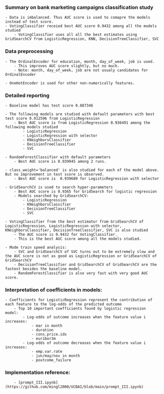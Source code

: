 ### Summary on bank marketing campaigns classification study

    - Data is imbalanced. Thus AUC score is used to comapre the models instead of test score.
    - VotingClassifier receied best AUC score 0.9432 among all the models studied 
        - VotingClassifier uses all all the best estimates using GridSearchCV from LogisticRegression, KNN, DecisionTreeClassifier, SVC

### Data preprocessing
    - The OrdinalEncoder for education, month, day_of_week, job is used.
        - This improves AUC score slightly, but no much.
        - Note: month, day_of_week, job are not usualy candidates for OrdinalEncoder
        
    - OneHotEncoder is used for other non-numerically features.
        

### Detailed reporting
    - Baseline model has test score 0.887346

    - The following models are studied with default parameters with best test score 0.912596 from LogisticRegression
        - Best AUC score is from LogisticRegression 0.936491 among the following models studied
            - LogisticRegression
            - LogisticRegression with selector        
            - KNeighborsClassifier
            - DecisionTreeClassifier
            - SVC

    - RandomForestClassifier with default parameters
        - Best AUC score is 0.939945 among 2 runs.
        
    - class_weight='balanced' is also studied for each of the model above. But no improvement in test score is observed.
        - Best AUC score is  0.939689 for LogisticRegression with selector

    - GridSearchCV is used to search hyper-parameters
        - Best AUC score is 0.9365 for GridSearch for logistic regression
        - Models searched by GridSearchCV:
            - LogisticRegression
            - KNeighborsClassifier
            - DecisionTreeClassifier
            - SVC

    - VotingClassifier from the best estimator from GridSearchCV of LogisticRegression, LogisticRegression with selector, KNeighborsClassifier, DecisionTreeClassifier, SVC is also studied
        - The AUC score is 0.9432 for VotingClassifier.
        - This is the best AUC score among all the models studied.

    - Mode train speed analysis:
        - SVC and GridSearchCV of SVC turns out to be extremely slow and the AUC score is not as good as LogisticRegression or GridSearchCV of GridSearchCV
        - DecisionTreeClassifier and GridSearchCV of GridSearchCV are the fastest besides the baseline model.
        - RandomForestClassifier is also very fast with very good AUC score.
    
### Interpretation of coefficients in models:
    - Coefficients for LogisticRegression represent the contribution of each feature to the log-odds of the predicted outcome
        - Top 10 important coefficients found by logistic regression model:
            - Log-odds of outcome increases when the feature value i increases:
                - mar in month
                - duration
                - cons.price.idx
                - euribor3m
            - Log-odds of outcome decreases when the feature value i increases:
                - emp.var.rate
                - jun/may/nov in month
                - poutcome_failure


### Implementation reference:
        - [prompt_III.ipynb](https://github.com/mingl2000/UCBAI/blob/main/prompt_III.ipynb)
    
